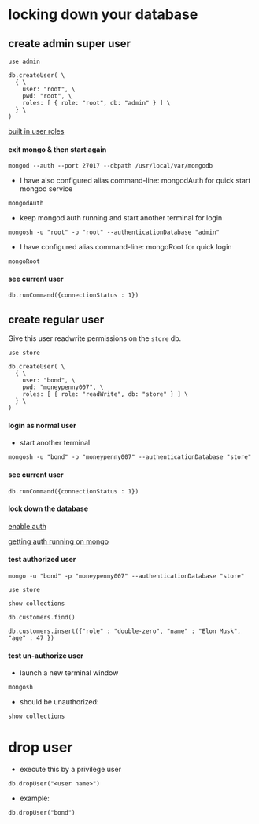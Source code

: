 # locking down your database

## create admin super user

```shell
use admin
```

```shell
db.createUser( \
  { \
    user: "root", \
    pwd: "root", \
    roles: [ { role: "root", db: "admin" } ] \
  } \
)
```

[built in user roles](https://docs.mongodb.com/manual/reference/built-in-roles/)

#### exit mongo & then start again
```shell
mongod --auth --port 27017 --dbpath /usr/local/var/mongodb
```
- I have also configured alias command-line: mongodAuth for quick start mongod service
```shell
mongodAuth
```
- keep mongod auth running and start another terminal for login
```shell
mongosh -u "root" -p "root" --authenticationDatabase "admin"
```
- I have configured alias command-line: mongoRoot for quick login
```shell
mongoRoot
```

#### see current user

```shell
db.runCommand({connectionStatus : 1})
```

## create regular user
Give this user readwrite permissions on the ```store``` db.

```shell
use store
```

```shell
db.createUser( \
  { \
    user: "bond", \
    pwd: "moneypenny007", \
    roles: [ { role: "readWrite", db: "store" } ] \
  } \
)
```

#### login as normal user
- start another terminal

```shell
mongosh -u "bond" -p "moneypenny007" --authenticationDatabase "store"
```

#### see current user

```shell
db.runCommand({connectionStatus : 1})
```

#### lock down the database

[enable auth](https://docs.mongodb.com/master/tutorial/enable-authentication/)

[getting auth running on mongo](https://docs.mongodb.com/manual/tutorial/enable-authentication/)

#### test authorized user

```shell
mongo -u "bond" -p "moneypenny007" --authenticationDatabase "store"
```

```shell
use store
```

```shell
show collections
```

```shell
db.customers.find()
```

```shell
db.customers.insert({"role" : "double-zero", "name" : "Elon Musk", "age" : 47 })
```

#### test un-authorize user

- launch a new terminal window

```shell
mongosh
```

- should be unauthorized:
```shell
show collections
```

# drop user
- execute this by a privilege user
```shell
db.dropUser("<user name>")
```
- example:
```shell
db.dropUser("bond")
```
